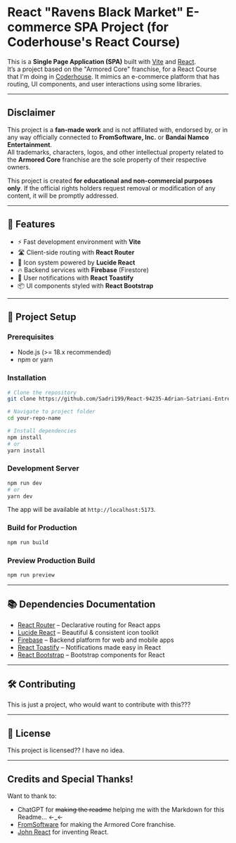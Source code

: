 # React "Ravens Black Market" E-commerce SPA Project (for Coderhouse's React Course)

This is a **Single Page Application (SPA)** built with [Vite](https://vitejs.dev/) and [React](https://react.dev/).  
It’s a project based on the "Armored Core" franchise, for a React Course that I'm doing in [Coderhouse](https://www.coderhouse.com/uy/). 
It mimics an e-commerce platform that has routing, UI components, and user interactions using some libraries.

---

## Disclaimer

This project is a **fan-made work** and is not affiliated with, endorsed by, or in any way officially connected to **FromSoftware, Inc.** or **Bandai Namco Entertainment**.  
All trademarks, characters, logos, and other intellectual property related to the **Armored Core** franchise are the sole property of their respective owners.  

This project is created **for educational and non-commercial purposes only**. If the official rights holders request removal or modification of any content, it will be promptly addressed.

---

## 🚀 Features
- ⚡ Fast development environment with **Vite**
- 🛣️ Client-side routing with **React Router**
- 🎨 Icon system powered by **Lucide React**
- 🔥 Backend services with **Firebase** (Firestore)
- 🍞 User notifications with **React Toastify**
- 📦 UI components styled with **React Bootstrap**

---

## 📂 Project Setup

### Prerequisites
- Node.js (>= 18.x recommended)
- npm or yarn

### Installation
```bash
# Clone the repository
git clone https://github.com/Sadri199/React-94235-Adrian-Satriani-EntregaFinal.git

# Navigate to project folder
cd your-repo-name

# Install dependencies
npm install
# or
yarn install
````

### Development Server

```bash
npm run dev
# or
yarn dev
```

The app will be available at `http://localhost:5173`.

### Build for Production

```bash
npm run build
```

### Preview Production Build

```bash
npm run preview
```

---

## 📚 Dependencies Documentation

* [React Router](https://reactrouter.com/home) – Declarative routing for React apps
* [Lucide React](https://lucide.dev/icons/) – Beautiful & consistent icon toolkit
* [Firebase](https://firebase.google.com/docs/firestore) – Backend platform for web and mobile apps
* [React Toastify](https://fkhadra.github.io/react-toastify/introduction) – Notifications made easy in React
* [React Bootstrap](https://react-bootstrap.github.io/docs/getting-started/introduction) – Bootstrap components for React

---

## 🛠️ Contributing

This is just a project, who would want to contribute with this???

---

## 📜 License

This project is licensed?? I have no idea.

---

## Credits and Special Thanks!

Want to thank to:

- ChatGPT for ~~making the readme~~ helping me with the Markdown for this Readme... ←_←
- [FromSoftware](https://www.fromsoftware.jp/ww/) for making the Armored Core franchise.
- [John React](https://react.dev/) for inventing React.
